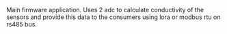 Main firmware application. Uses 2 adc to calculate conductivity of the sensors and provide this data to the consumers using lora or modbus rtu on rs485 bus.
